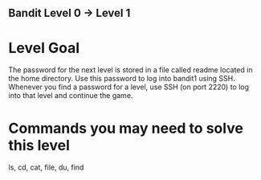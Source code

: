 ## Bandit Level 0 → Level 1

# Level Goal

The password for the next level is stored in a file called readme located in the home directory. Use this password to log into bandit1 using SSH. Whenever you find a password for a level, use SSH (on port 2220) to log into that level and continue the game.

# Commands you may need to solve this level

ls, cd, cat, file, du, find
